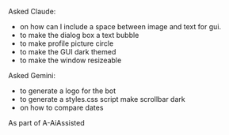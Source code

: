 Asked Claude:
- on how can I include a space between image and text for gui.
- to make the dialog box a text bubble
- to make profile picture circle
- to make the GUI dark themed
- to make the window resizeable

Asked Gemini:
- to generate a logo for the bot
- to generate a styles.css script make scrollbar dark
- on how to compare dates

As part of A-AiAssisted